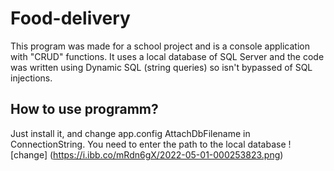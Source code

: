 # Food-delivery
This program was made for a school project and is a console application with "CRUD" functions. It uses a local database of SQL Server and the code was written using Dynamic SQL (string queries) so isn't bypassed of SQL injections. 
## How to use programm?
Just install it, and change app.config AttachDbFilename in ConnectionString. You need to enter the path to the local database
![change] (https://i.ibb.co/mRdn6gX/2022-05-01-000253823.png)
## 
